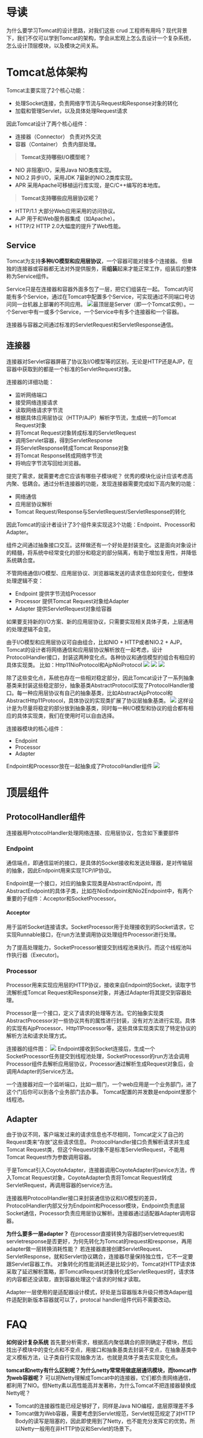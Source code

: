 # 导读
为什么要学习Tomcat的设计思路，对我们这些 crud 工程师有用吗？现代背景下，我们不仅可以学到Tomcat的架构，学会从宏观上怎么去设计一个复杂系统，怎么设计顶层模块，以及模块之间关系。

# Tomcat总体架构
Tomcat主要实现了2个核心功能：
- 处理Socket连接，负责网络字节流与Request和Response对象的转化
- 加载和管理Servlet，以及具体处理Request请求

因此Tomcat设计了两个核心组件：
- 连接器（Connector）
负责对外交流
- 容器（Container）
负责内部处理。

> **Tomcat支持哪些I/O模型呢？**

- NIO
非阻塞I/O，采用Java NIO类库实现。
- NIO.2
异步I/O，采用JDK 7最新的NIO.2类库实现。
- APR
采用Apache可移植运行库实现，是C/C++编写的本地库。

> **Tomcat支持哪些应用层协议呢？**

- HTTP/1.1
大部分Web应用采用的访问协议。
- AJP
用于和Web服务器集成（如Apache）。
- HTTP/2
HTTP 2.0大幅度的提升了Web性能。

## Service
Tomcat为支持**多种I/O模型和应用层协议**，一个容器可能对接多个连接器。
但单独的连接器或容器都无法对外提供服务，需**组装**起来才能正常工作，组装后的整体称为Service组件。

Service只是在连接器和容器外面多包了一层，把它们组装在一起。
Tomcat内可能有多个Service，通过在Tomcat中配置多个Service，可实现通过不同端口号访问同一台机器上部署的不同应用。
![](https://img-blog.csdnimg.cn/20210717161052233.png?x-oss-process=image/watermark,type_ZmFuZ3poZW5naGVpdGk,shadow_10,text_aHR0cHM6Ly9ibG9nLmNzZG4ubmV0L3FxXzMzNTg5NTEw,size_16,color_FFFFFF,t_70)最顶层是Server（即一个Tomcat实例）。一个Server中有一或多个Service，一个Service中有多个连接器和一个容器。

连接器与容器之间通过标准的ServletRequest和ServletResponse通信。
## 连接器
连接器对Servlet容器屏蔽了协议及I/O模型等的区别，无论是HTTP还是AJP，在容器中获取到的都是一个标准的ServletRequest对象。

连接器的详细功能：
- 监听网络端口
- 接受网络连接请求
- 读取网络请求字节流
- 根据具体应用层协议（HTTP/AJP）解析字节流，生成统一的Tomcat Request对象
- 将Tomcat Request对象转成标准的ServletRequest
- 调用Servlet容器，得到ServletResponse
- 将ServletResponse转成Tomcat Response对象
- 将Tomcat Response转成网络字节流
- 将响应字节流写回给浏览器。

提完了需求，就需要考虑它应该有哪些子模块呢？
优秀的模块化设计应该考虑高内聚、低耦合。通过分析连接器的功能，发现连接器需要完成如下高内聚的功能：
- 网络通信
- 应用层协议解析
- Tomcat Request/Response与ServletRequest/ServletResponse的转化

因此Tomcat的设计者设计了3个组件来实现这3个功能：Endpoint、Processor和Adapter。

组件之间通过抽象接口交互。这样做还有一个好处是封装变化。这是面向对象设计的精髓，将系统中经常变化的部分和稳定的部分隔离，有助于增加复用性，并降低系统耦合度。

不管网络通信I/O模型、应用层协议、浏览器端发送的请求信息如何变化，但整体处理逻辑不变：
- Endpoint
提供字节流给Processor
- Processor
提供Tomcat Request对象给Adapter
- Adapter
提供ServletRequest对象给容器

如果要支持新的I/O方案、新的应用层协议，只需要实现相关具体子类，上层通用的处理逻辑不会变。

由于I/O模型和应用层协议可自由组合，比如NIO + HTTP或者NIO.2 + AJP。Tomcat的设计者将网络通信和应用层协议解析放在一起考虑，设计ProtocolHandler接口，封装这两种变化点。各种协议和通信模型的组合有相应的具体实现类。
比如：Http11NioProtocol和AjpNioProtocol
![](https://img-blog.csdnimg.cn/20210717231048532.png)
![](https://img-blog.csdnimg.cn/20210717231106745.png)
![](https://img-blog.csdnimg.cn/20210717231144614.png)

除了这些变化点，系统也存在一些相对稳定部分，因此Tomcat设计了一系列抽象基类来封装这些稳定部分，抽象基类AbstractProtocol实现了ProtocolHandler接口。每一种应用层协议有自己的抽象基类，比如AbstractAjpProtocol和AbstractHttp11Protocol，具体协议的实现类扩展了协议层抽象基类。
![](https://img-blog.csdnimg.cn/20210717232129435.png?x-oss-process=image/watermark,type_ZmFuZ3poZW5naGVpdGk,shadow_10,text_aHR0cHM6Ly9ibG9nLmNzZG4ubmV0L3FxXzMzNTg5NTEw,size_16,color_FFFFFF,t_70)
这样设计是为尽量将稳定的部分放到抽象基类，同时每一种I/O模型和协议的组合都有相应的具体实现类，我们在使用时可以自由选择。

连接器模块的核心组件：
- Endpoint
- Processor
- Adapter

Endpoint和Processor放在一起抽象成了ProtocolHandler组件
![](https://img-blog.csdnimg.cn/20210717232632164.png?x-oss-process=image/watermark,type_ZmFuZ3poZW5naGVpdGk,shadow_10,text_aHR0cHM6Ly9ibG9nLmNzZG4ubmV0L3FxXzMzNTg5NTEw,size_16,color_FFFFFF,t_70)

# 顶层组件
## ProtocolHandler组件
连接器用ProtocolHandler处理网络连接、应用层协议，包含如下重要部件
### Endpoint
通信端点，即通信监听的接口，是具体的Socket接收和发送处理器，是对传输层的抽象，因此Endpoint用来实现TCP/IP协议。

Endpoint是一个接口，对应的抽象实现类是AbstractEndpoint，而AbstractEndpoint的具体子类，比如在NioEndpoint和Nio2Endpoint中，有两个重要的子组件：Acceptor和SocketProcessor。

#### Acceptor
用于监听Socket连接请求。SocketProcessor用于处理接收到的Socket请求，它实现Runnable接口，在run方法里调用协议处理组件Processor进行处理。

为了提高处理能力，SocketProcessor被提交到线程池来执行。而这个线程池叫作执行器（Executor)。
### Processor
Processor用来实现应用层的HTTP协议，接收来自Endpoint的Socket，读取字节流解析成Tomcat Request和Response对象，并通过Adapter将其提交到容器处理。

Processor是一个接口，定义了请求的处理等方法。它的抽象实现类AbstractProcessor对一些协议共有的属性进行封装，没有对方法进行实现。具体的实现有AjpProcessor、Http11Processor等，这些具体实现类实现了特定协议的解析方法和请求处理方式。

连接器的组件图：
![](https://img-blog.csdnimg.cn/20210717234148960.png?x-oss-process=image/watermark,type_ZmFuZ3poZW5naGVpdGk,shadow_10,text_aHR0cHM6Ly9ibG9nLmNzZG4ubmV0L3FxXzMzNTg5NTEw,size_16,color_FFFFFF,t_70)
Endpoint接收到Socket连接后，生成一个SocketProcessor任务提交到线程池处理，SocketProcessor的run方法会调用Processor组件去解析应用层协议，Processor通过解析生成Request对象后，会调用Adapter的Service方法。

一个连接器对应一个监听端口，比如一扇门，一个web应用是一个业务部门，进了这个门后你可以到各个业务部门去办事。
Tomcat配置的并发数是endpoint里那个线程池。

## Adapter
由于协议不同，客户端发过来的请求信息也不尽相同，Tomcat定义了自己的Request类来“存放”这些请求信息。
ProtocolHandler接口负责解析请求并生成Tomcat Request类，但这个Request对象不是标准ServletRequest，不能用Tomcat Request作为参数调用容器。

于是Tomcat引入CoyoteAdapter，连接器调用CoyoteAdapter的sevice方法，传入Tomcat Request对象，CoyoteAdapter负责将Tomcat Request转成ServletRequest，再调用容器的service方法。

连接器用ProtocolHandler接口来封装通信协议和I/O模型的差异，ProtocolHandler内部又分为Endpoint和Processor模块，Endpoint负责底层Socket通信，Processor负责应用层协议解析。连接器通过适配器Adapter调用容器。

**为什么要多一层adapter？**
在processor直接转换为容器的servletrequest和servletresponse是否更好，为何先转化为Tomcat的request和response，再用adapter做一层转换消耗性能？
若连接器直接创建ServletRequest、ServletResponse，就和Servlet协议耦合，连接器尽量保持独立性，它不一定要跟Servlet容器工作。
对象转化的性能消耗还是比较少的，Tomcat对HTTP请求体采取了延迟解析策略，即TomcatRequest对象转化成ServletRequest时，请求体的内容都还没读取，直到容器处理这个请求的时候才读取。

Adapter一层使用的是适配器设计模式，好处是当容器版本升级只修改Adaper组件适配到新版本容器就可以了，protocal handler组件代码不需要改动。

# FAQ
**如何设计复杂系统**
首先要分析需求，根据高内聚低耦合的原则确定子模块，然后找出子模块中的变化点和不变点，用接口和抽象基类去封装不变点，在抽象基类中定义模板方法，让子类自行实现抽象方法，也就是具体子类去实现变化点。

**tomcat和netty有什么区别呢？为什么netty常常用做底层通讯模块，而tomcat作为web容器呢？**
可以把Netty理解成Tomcat中的连接器，它们都负责网络通信，都利用了NIO。但Netty素以高性能高并发著称，为什么Tomcat不把连接器替换成Netty呢？
- Tomcat的连接器性能已经足够好了，同样是Java NIO编程，底层原理差不多
- Tomcat做为Web容器，需要考虑到Servlet规范，Servlet规范规定了对HTTP Body的读写是阻塞的，因此即使用到了Netty，也不能充分发挥它的优势。所以Netty一般用在非HTTP协议和Servlet的场景下。